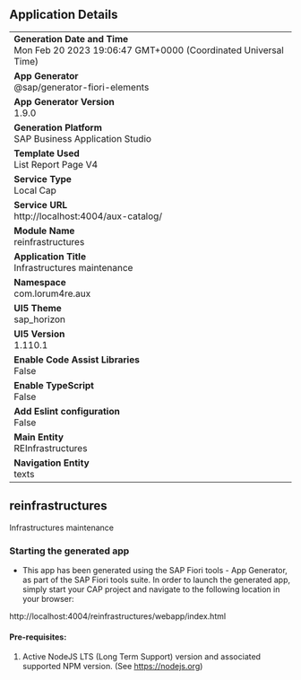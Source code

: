 ## Application Details
|               |
| ------------- |
|**Generation Date and Time**<br>Mon Feb 20 2023 19:06:47 GMT+0000 (Coordinated Universal Time)|
|**App Generator**<br>@sap/generator-fiori-elements|
|**App Generator Version**<br>1.9.0|
|**Generation Platform**<br>SAP Business Application Studio|
|**Template Used**<br>List Report Page V4|
|**Service Type**<br>Local Cap|
|**Service URL**<br>http://localhost:4004/aux-catalog/
|**Module Name**<br>reinfrastructures|
|**Application Title**<br>Infrastructures maintenance|
|**Namespace**<br>com.lorum4re.aux|
|**UI5 Theme**<br>sap_horizon|
|**UI5 Version**<br>1.110.1|
|**Enable Code Assist Libraries**<br>False|
|**Enable TypeScript**<br>False|
|**Add Eslint configuration**<br>False|
|**Main Entity**<br>REInfrastructures|
|**Navigation Entity**<br>texts|

## reinfrastructures

Infrastructures maintenance

### Starting the generated app

-   This app has been generated using the SAP Fiori tools - App Generator, as part of the SAP Fiori tools suite.  In order to launch the generated app, simply start your CAP project and navigate to the following location in your browser:

http://localhost:4004/reinfrastructures/webapp/index.html

#### Pre-requisites:

1. Active NodeJS LTS (Long Term Support) version and associated supported NPM version.  (See https://nodejs.org)


